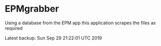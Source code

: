 # EPMgrabber
Using a database from the EPM app this application scrapes the files as required


Latest backup: Sun Sep 29 21:22:01 UTC 2019
